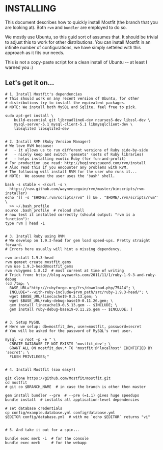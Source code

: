 INSTALLING
==========

This document describes how to quickly install Mostfit (the branch that
you are looking at).  Both `rvm` and `bundler` are employed to do so.

We mostly use Ubuntu, so this guid sort of assumes that.  It should be
trivial to adjust this to work for other distributions.  You can install
Mostfit in an infinite number of configurations, we have simply setteled
with this approach as it fits our needs.

This is not a copy-paste script for a clean install of Ubuntu -- at
least I warned you :)



##  Let's get it on...

    # 1. Install Mostfit's dependencies
    # This should work on any recent version of Ubuntu, for other
    # distributions try to install the equivalent packages.
    # NOTE: We install both MySQL and Sqlite, feel free to pick.

    sudo apt-get install \
        build-essential git libreadline6-dev ncurses5-dev libssl-dev \
        mysql-server-5.1 mysql-client-5.1 libmysqlclient-dev \
        libsqlite3 libsqlite3-dev


    # 2. Install RVM (Ruby Version Manager)
    # We love RVM because:
    #   - it allows us to run different versions of Ruby side-by-side
    #   - nicely keep and switch 'gemsets' (sets of Ruby libraries)
    #   - helps installing exotic Ruby (for fun-and-profit)
    # For production use read: http://beginrescueend.com/rvm/install
    # Also read this if you encounter any problems with RVM.
    # The follwoing will install RVM for the user who runs it...
    # NOTE:  We assume the user uses the 'bash' shell.

    bash -s stable < <(curl -s \
      https://raw.github.com/wayneeseguin/rvm/master/binscripts/rvm-installer)
    echo '[[ -s "$HOME/.rvm/scripts/rvm" ]] && . "$HOME/.rvm/scripts/rvm"' \
      >> ~/.bash_profile
    source .bash_profile  # reload shell
    # now test it installed correctly (should output: "rvm is a function"):
    type rvm | head -1


    # 3. Install Ruby using RVM
    # We develop on 1.9.3-head for gem load speed-ups. Pretty straight forward.
    # Errors here usually will hint a missing dependency.

    rvm install 1.9.3-head
    rvm gemset create mostfit_gems
    rvm use 1.9.3-head@mostfit_gems
    rvm rubygems 1.8.12  # most current at time of writing
    # Trick from: http://blog.wyeworks.com/2011/11/1/ruby-1-9-3-and-ruby-debug
    (cd /tmp; \
      BASE_URL="http://rubyforge.org/frs/download.php/75414"; \
      INCLUDE="--with-ruby-include=$rvm_path/src/ruby-1.9.3-head/"; \
      wget $BASE_URL/linecache19-0.5.13.gem; \
      wget $BASE_URL/ruby-debug-base19-0.11.26.gem; \
      gem install linecache19-0.5.13.gem -- $INCLUDE; \
      gem install ruby-debug-base19-0.11.26.gem -- $INCLUDE; )


    # 3. Setup MySQL
    # Here we setup: db=mostfit_dev, user=mostfit, password=secret
    # You will be asked for the password of MySQL's root user.

    mysql -u root -p -e " \
      CREATE DATABASE IF NOT EXISTS 'mostfit_dev'; \
      GRANT ALL ON mostfit_dev.* TO 'mostfit'@'localhost' IDENTIFIED BY 'secret'; \
      FLUSH PRIVILEGES;"


    # 4. Install Mostfit (soo easy!)

    git clone https://github.com/Mostfit/mostfit.git
    cd mostfit
    # git co $BRANCH_NAME  # in case the branch is other then master

    gem install bundler --pre  # --pre (=1.1) gives huge speedups
    bundle install  # installs all application-level dependencies

    # set database credentials
    cp config/example.database.yml config/database.yml
    $EDITOR config/database.yml  # with me `echo $EDITOR` returns "vi"


    # 5. And take it out for a spin...

    bundle exec merb -i  # for the console
    bundle exec merb     # for the webapp



